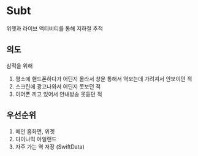 # Subt
위젯과 라이브 액티비티를 통해 지하철 추적

## 의도
삼적을 위해
1. 평소에 핸드폰하다가 어딘지 몰라서 창문 통해서 역보는데 가려져서 안보이던 적
2. 스크린에 광고나와서 어딘지 못보던 적
3. 이어폰 끼고 있어서 안내방송 못듣던 적

## 우선순위
1. 메인 홈화면, 위젯
2. 다이나믹 아일랜드
3. 자주 가는 역 저장 (SwiftData)
